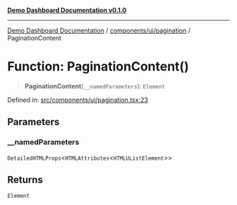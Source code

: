 [**Demo Dashboard Documentation v0.1.0**](../../../../README.md)

***

[Demo Dashboard Documentation](../../../../modules.md) / [components/ui/pagination](../README.md) / PaginationContent

# Function: PaginationContent()

> **PaginationContent**(`__namedParameters`): `Element`

Defined in: [src/components/ui/pagination.tsx:23](https://github.com/quanggdungg0609/demo-dashboard/blob/b55cc6ef037a292ef4b8bf41b596e28cace15611/src/components/ui/pagination.tsx#L23)

## Parameters

### \_\_namedParameters

`DetailedHTMLProps`\<`HTMLAttributes`\<`HTMLUListElement`\>\>

## Returns

`Element`
